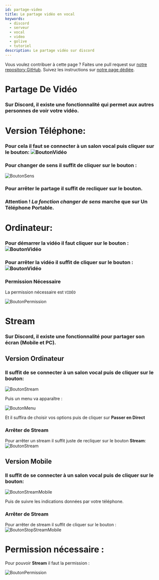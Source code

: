 ```yaml
---
id: partage-video
title: Le partage vidéo en vocal
keywords:
  - discord
  - serveur
  - vocal
  - video
  - golive
  - tutoriel
description: Le partage vidéo sur discord
---
```

Vous voulez contribuer à cette page ? Faites une pull request sur [notre repository GitHub](https://github.com/discordfr/wiki). Suivez les instructions sur [notre page dédiée](https://discord.fr/wiki/contribuer).


# Partage De Vidéo

### Sur Discord, il existe une fonctionnalité qui permet aux autres personnes de voir votre vidéo.


# Version Téléphone:

### Pour cela il faut se connecter à un **salon vocal** puis cliquer sur le bouton: ![BoutonVidéo](https://i.imgur.com/PLtN9IQ.png)



### Pour changer de sens il suffit de cliquer sur le bouton : 
![BoutonSens](https://i.imgur.com/y7EppZA.png)


### Pour arrêter le partage il suffit de recliquer sur le bouton.

### Attention ! *La fonction changer de sens* marche que sur **Un Téléphone Portable.**


# Ordinateur:

### Pour démarrer la vidéo il faut cliquer sur le bouton : ![BoutonVidéo](https://i.imgur.com/PLtN9IQ.png)

### Pour arrêter la vidéo il suffit de cliquer sur le bouton : ![BoutonVidéo](https://i.imgur.com/PLtN9IQ.png)

### Permission Nécessaire 

La permission nécessaire est `VIDÉO`

![BoutonPermission](https://i.imgur.com/x8C8Pfj.png)


# Stream


### Sur Discord, il existe une fonctionnalité pour partager son écran (Mobile et PC).


## Version Ordinateur

### Il suffit de se connecter à un salon vocal puis de cliquer sur le bouton: 

![BoutonStream](https://i.imgur.com/7be5i0B.png)

Puis un menu va apparaître :

![BoutonMenu](https://i.imgur.com/dIIsf7N.png)

Et il suffira de choisir vos options puis de cliquer sur **Passer en Direct**


### Arrêter de Stream

Pour arrêter un stream il suffit juste de recliquer sur le bouton **Stream**: 
![BoutonStream](https://i.imgur.com/7be5i0B.png)



## Version Mobile

### Il suffit de se connecter à un salon vocal puis de cliquer sur le bouton:
![BoutonStreamMobile](https://i.imgur.com/EgcM5hh.png])

Puis de suivre les indications données par votre téléphone.


### Arrêter de Stream 

Pour arrêter de stream il suffit de cliquer sur le bouton : 
![BoutonStopStreamMobile](https://i.imgur.com/81hCRUG.png)

# Permission nécessaire :

Pour pouvoir **Stream** il faut la permission :

![BoutonPermission](https://i.imgur.com/x8C8Pfj.png)
